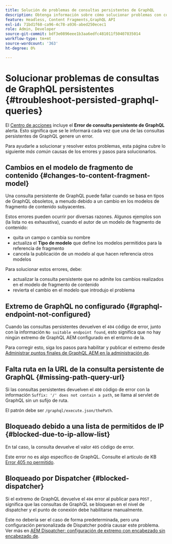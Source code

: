 ```yaml
---
title: Solución de problemas de consultas persistentes de GraphQL
description: Obtenga información sobre cómo solucionar problemas con consultas de GraphQL persistentes en Adobe Experience Manager as a Cloud Service.
feature: Headless, Content Fragments,GraphQL API
exl-id: 71bd1f68-ca96-4c78-a936-abed250ecec1
role: Admin, Developer
source-git-commit: bdf3e0896eee1b3aa6edfc481011f50407835014
workflow-type: tm+mt
source-wordcount: '363'
ht-degree: 0%

---
```


# Solucionar problemas de consultas de GraphQL persistentes {#troubleshoot-persisted-graphql-queries}

El [Centro de acciones](/help/operations/actions-center.md) incluye el **Error de consulta persistente de GraphQL** alerta. Esto significa que se le informará cada vez que una de las consultas persistentes de GraphQL genere un error.

Para ayudarle a solucionar y resolver estos problemas, esta página cubre lo siguiente *más común* causas de los errores y pasos para solucionarlos.

## Cambios en el modelo de fragmento de contenido {#changes-to-content-fragment-model}

Una consulta persistente de GraphQL puede fallar cuando se basa en tipos de GraphQL obsoletos, a menudo debido a un cambio en los modelos de fragmento de contenido subyacentes.

Estos errores pueden ocurrir por diversas razones. Algunos ejemplos son (la lista no es exhaustiva), cuando el autor de un modelo de fragmento de contenido:

* quita un campo o cambia su nombre
* actualiza el **Tipo de modelo** que define los modelos permitidos para la referencia de fragmento
* cancela la publicación de un modelo al que hacen referencia otros modelos

Para solucionar estos errores, debe:

* actualizar la consulta persistente que no admite los cambios realizados en el modelo de fragmento de contenido
* revierta el cambio en el modelo que introdujo el problema

## Extremo de GraphQL no configurado {#graphql-endpoint-not-configured}

Cuando las consultas persistentes devuelven el `404` código de error, junto con la información `No suitable endpoint found`, esto significa que no hay ningún extremo de GraphQL AEM configurado en el entorno de la.

Para corregir esto, siga los pasos para habilitar y publicar el extremo desde [Administrar puntos finales de GraphQL AEM en la administración de](/help/headless/graphql-api/graphql-endpoint.md).

## Falta ruta en la URL de la consulta persistente de GraphQL {#missing-path-query-url}

Si las consultas persistentes devuelven el `400` código de error con la información `Suffix: '/' does not contain a path`, se llama al servlet de GraphQL sin un sufijo de ruta.

El patrón debe ser `/graphql/execute.json/thePath`.

## Bloqueado debido a una lista de permitidos de IP {#blocked-due-to-ip-allow-list}

En tal caso, la consulta devuelve el valor `405` código de error.

Este error no es algo específico de GraphQL. Consulte el artículo de KB [Error 405 no permitido](https://experienceleague.adobe.com/en/docs/experience-cloud-kcs/kbarticles/ka-20824).

## Bloqueado por Dispatcher {#blocked-dispatcher}

Si el extremo de GraphQL devuelve el `404` error al publicar para `POST` , significa que las consultas de GraphQL se bloquean en el nivel de dispatcher y el punto de conexión debe habilitarse manualmente.

Este no debería ser el caso de forma predeterminada, pero una configuración personalizada de Dispatcher podría causar este problema. Ver más en [AEM Dispatcher: configuración de extremo con encabezado sin encabezado de](/help/headless/deployment/dispatcher.md).
